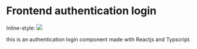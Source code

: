# Frontend authentication login
Inline-style: 
![](./src/assets/register_small.gif)

this is an authentication login component made with Reactjs and Typscript. 

